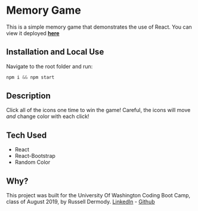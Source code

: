# Memory Game

This is a simple memory game that demonstrates the use of React.
You can view it deployed **[here](https://russderm.github.io/Memory-Game-in-React/)**

## Installation and Local Use

Navigate to the root folder and run:

```javascript
npm i && npm start
```

## Description

Click all of the icons one time to win the game! Careful, the icons will move *and* change color with each click!

## Tech Used
* React
* React-Bootstrap
* Random Color

## Why?

This project was built for the University Of Washington Coding Boot Camp, class of August 2019, by Russell Dermody. [LinkedIn](https://www.linkedin.com/public-profile/settings?trk=d_flagship3_profile_self_view_public_profile&lipi=urn%3Ali%3Apage%3Ad_flagship3_profile_self_edit_top_card%3BitRwrm0%2BTB6SrrVD%2FW2rYA%3D%3D) - [Github](https://github.com/RussDERM)



